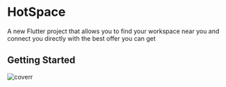 # HotSpace

A new Flutter project that allows you to find your workspace near you and connect you directly with the best offer you can get

## Getting Started


![coverr](https://user-images.githubusercontent.com/84681440/172371574-ececaa50-9793-4bc3-a334-e4218bb10075.jpg)
